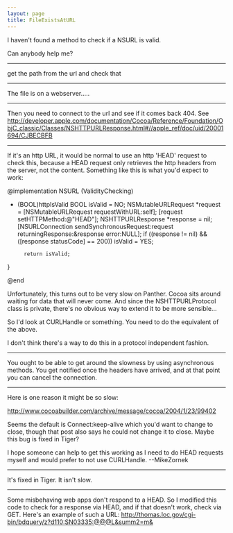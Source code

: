 ```yaml
---
layout: page
title: FileExistsAtURL
---
```




I haven't found a method to check if a NSURL is valid.

Can anybody help me?

----

get the path from the url and check that

----

The file is on a webserver.....

----

Then you need to connect to the url and see if it comes back 404. See http://developer.apple.com/documentation/Cocoa/Reference/Foundation/ObjC_classic/Classes/NSHTTPURLResponse.html#//apple_ref/doc/uid/20001694/CJBECBFB

----

If it's an http URL, it would be normal to use an http 'HEAD' request to check this, because a HEAD request only retrieves the http headers from the server, not the content.  Something like this is what you'd expect to work:

    
@implementation NSURL (ValidityChecking)

- (BOOL)httpIsValid
        BOOL isValid = NO;
        NSMutableURLRequest *request = [NSMutableURLRequest requestWithURL:self];
        [request setHTTPMethod:@"HEAD"];
        NSHTTPURLResponse *response = nil;
        [NSURLConnection sendSynchronousRequest:request
                              returningResponse:&response
                                          error:NULL];
        if ((response != nil) && ([response statusCode] == 200))
                isValid = YES;

        return isValid;
}

@end


Unfortunately, this turns out to be very slow on Panther.  Cocoa sits around waiting for data that will never come. And since the NSHTTPURLProtocol class is private, there's no obvious way to extend it to be more sensible...

So I'd look at CURLHandle or something.  You need to do the equivalent of the above.

I don't think there's a way to do this in a protocol independent fashion.

----

You ought to be able to get around the slowness by using asynchronous methods. You get notified once the headers have arrived, and at that point you can cancel the connection.

----

Here is one reason it might be so slow:

http://www.cocoabuilder.com/archive/message/cocoa/2004/1/23/99402

Seems the default is Connect:keep-alive which you'd want to change to close, though that post also says he could not change it to close. Maybe this bug is fixed in Tiger?

I hope someone can help to get this working as I need to do HEAD requests myself and would prefer to not use CURLHandle. --MikeZornek

----

It's fixed in Tiger.  It isn't slow.

----

Some misbehaving web apps don't respond to a HEAD. So I modified this code to check for a response via HEAD, and if that doesn't work, check via GET. Here's an example of such a URL: http://thomas.loc.gov/cgi-bin/bdquery/z?d110:SN03335:@@@L&summ2=m&


